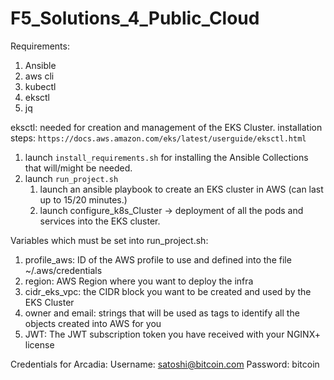 # F5_Solutions_4_Public_Cloud


Requirements:

1) Ansible
2) aws cli
3) kubectl
4) eksctl
5) jq

eksctl: 
needed for creation and management of the EKS Cluster.
installation steps: `https://docs.aws.amazon.com/eks/latest/userguide/eksctl.html`

1) launch `install_requirements.sh` for installing the Ansible Collections that will/might be needed.
2) launch `run_project.sh`
   1) launch an ansible playbook to create an EKS cluster in AWS (can last up to 15/20 minutes.)
   2) launch configure_k8s_Cluster -> deployment of all the pods and services into the EKS cluster.

Variables which must be set into run_project.sh:

1) profile_aws: ID of the AWS profile to use and defined into the file ~/.aws/credentials
2) region: AWS Region where you want to deploy the infra
3) cidr_eks_vpc: the CIDR block you want to be created and used by the EKS Cluster
4) owner and email: strings that will be used as tags to identify all the objects created into AWS for you
5) JWT: The JWT subscription token you have received with your NGINX+ license


Credentials for Arcadia:
Username: satoshi@bitcoin.com
Password: bitcoin

